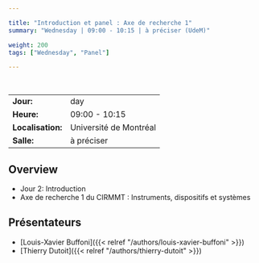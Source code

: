 ```yaml
---

title: "Introduction et panel : Axe de recherche 1"
summary: "Wednesday | 09:00 - 10:15 | à préciser (UdeM)"

weight: 200
tags: ["Wednesday", "Panel"]

---
```


<br>

| | |
| - | - |
| **Jour:** | day |
| **Heure:** | 09:00 - 10:15 |
| **Localisation:** | Université de Montréal |
| **Salle:** | à préciser |

## Overview

- Jour 2: Introduction
- Axe de recherche 1 du CIRMMT : Instruments, dispositifs et systèmes

## Présentateurs

- [Louis-Xavier Buffoni]({{< relref "/authors/louis-xavier-buffoni" >}})
- [Thierry Dutoit]({{< relref "/authors/thierry-dutoit" >}})